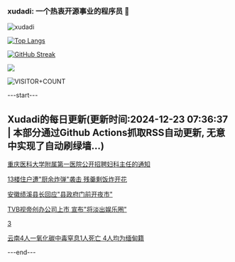 ### xudadi: 一个热衷开源事业的程序员 👋

![xudadi](https://github-readme-stats-git-masterorgs-github-readme-stats-team.vercel.app/api?username=xudadi)

[![Top Langs](https://github-readme-stats.vercel.app/api/top-langs/?username=xudadi)](https://github.com/anuraghazra/github-readme-stats)

[![GitHub Streak](https://streak-stats.demolab.com?user=xudadi&locale=zh_Hans)](https://git.io/streak-stats)

![](https://raw.githubusercontent.com/xudadi/xudadi/main/assets/github-contribution-grid-snake.svg)

![VISITOR+COUNT](https://komarev.com/ghpvc/?username=xudadi&label=VISITOR+COUNT)


---start---

## Xudadi的每日更新(更新时间:2024-12-23 07:36:37 | 本部分通过Github Actions抓取RSS自动更新, 无意中实现了自动刷绿墙...)

[重庆医科大学附属第一医院公开招聘妇科主任的通知](https://www.gongkaoleida.com/article/2239436)

[13楼住户遭"厨余炸弹"袭击 残羹剩饭炸开花](https://m.163.com/news/article/JK1ORL58053469LG.html)

[安徽绩溪县长回应"县政府门前开夜市"](https://m.163.com/news/article/JK1FDCBE0514R9P4.html)

[TVB视帝创办公司上市 宣布"将淡出娱乐圈"](https://m.163.com/news/article/JJVI21570512B07B.html)

[3](https://m.163.com/touch/news/sub/domestic)

[云南4人一氧化碳中毒窒息1人死亡 4人均为缅甸籍](https://m.163.com/news/article/JK1KRUVU0001899O.html)

---end---
